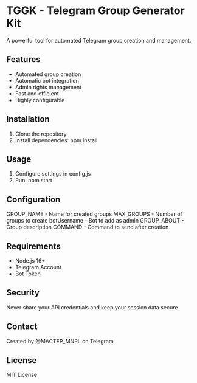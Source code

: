 # TGGK - Telegram Group Generator Kit

A powerful tool for automated Telegram group creation and management.

## Features
- Automated group creation
- Automatic bot integration
- Admin rights management
- Fast and efficient
- Highly configurable

## Installation
1. Clone the repository
2. Install dependencies:
   npm install

## Usage
1. Configure settings in config.js
2. Run: npm start

## Configuration
GROUP_NAME - Name for created groups
MAX_GROUPS - Number of groups to create
botUsername - Bot to add as admin
GROUP_ABOUT - Group description
COMMAND - Command to send after creation

## Requirements
- Node.js 16+
- Telegram Account
- Bot Token

## Security
Never share your API credentials and keep your session data secure.

## Contact
Created by @MACTEP_MNPL on Telegram

## License
MIT License

